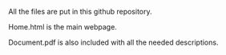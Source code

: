 All the files are put in this github repository. 

Home.html is the main webpage.

Document.pdf is also included with all the needed descriptions.
